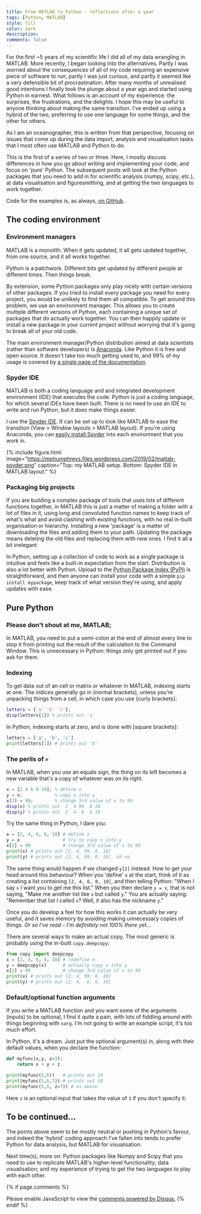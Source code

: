 ```yaml
---
title: From MATLAB to Python - reflections after a year
tags: [Python, MATLAB]
style: fill
color: dark
description:
comments: false
---
```


For the first ~5 years of my scientific life I did all of my data wrangling in MATLAB. More recently, I began looking into the alternatives. Partly I was worried about the consequences of all of my code requiring an expensive piece of software to run, partly I was just curious, and partly it seemed like a very defensible bit of procrastination. After many months of unrealised good intentions I finally took the plunge about a year ago and started using Python in earnest. What follows is an account of my experience: the surprises, the frustrations, and the delights. I hope this may be useful to anyone thinking about making the same transition. I've ended up using a hybrid of the two, preferring to use one language for some things, and the other for others.

As I am an oceanographer, this is written from that perspective, focusing on issues that come up during the data import, analysis and visualisation tasks that I most often use MATLAB and Python to do.

This is the first of a series of two or three. Here, I mostly discuss differences in how you go about writing and implementing your code, and focus on 'pure' Python. The subsequent posts will look at the Python packages that you need to add in for scientific analysis (numpy, scipy, etc.), at data visualisation and figuresmithing, and at getting the two languages to work together.

Code for the examples is, as always, [on GitHub](https://github.com/mvdh7/mvdh-xyz).

## The coding environment

### Environment managers

MATLAB is a monolith. When it gets updated, it all gets updated together, from one source, and it all works together.

Python is a patchwork. Different bits get updated by different people at different times. Then things break.

By extension, some Python packages only play nicely with certain versions of other packages. If you tried to install every package you need for every project, you would be unlikely to find them all compatible. To get around this problem, we use an environment manager. This allows you to create multiple different versions of Python, each containing a unique set of packages that do actually work together. You can then happily update or install a new package in your current project without worrying that it's going to break all of your old code.

The main environment manager/Python distribution aimed at data scientists (rather than software developers) is [Anaconda](https://www.anaconda.com/). Like Python it is free and open source. It doesn't take too much getting used to, and 99% of my usage is covered by [a single page of the documentation](https://conda.io/projects/conda/en/latest/user-guide/tasks/manage-environments.html).

### Spyder IDE

MATLAB is both a coding language and and integrated development environment (IDE) that executes the code. Python is just a coding language, for which several IDEs have been built. There is no need to use an IDE to write and run Python, but it does make things easier.

I use the [Spyder IDE](https://www.spyder-ide.org/). It can be set up to look like MATLAB to ease the transition (View > Window layouts > MATLAB layout). If you're using Anaconda, you can [easily install Spyder](https://anaconda.org/anaconda/spyder) into each environment that you work in.

{% include figure.html image="https://mphumphreys.files.wordpress.com/2019/02/matlab-spyder.png" caption="Top: my MATLAB setup. Bottom: Spyder IDE in MATLAB layout." %}

### Packaging big projects

If you are building a complex package of tools that uses lots of different functions together, in MATLAB this is just a matter of making a folder with a lot of files in it, using long and convoluted function names to keep track of what's what and avoid clashing with existing functions, with no real in-built organisation or hierarchy. Installing a new 'package' is a matter of downloading the files and adding them to your path. Updating the package means deleting the old files and replacing them with new ones. I find it all a bit inelegant.

In Python, setting up a collection of code to work as a single package is intuitive and feels like a built-in expectation from the start. Distribution is also a lot better with Python. Upload to the [Python Package Index (PyPI)](https://pypi.org/) is straightforward, and then anyone can install your code with a simple `pip install mypackage`, keep track of what version they're using, and apply updates with ease.

## Pure Python

### Please don't shout at me, MATLAB;

In MATLAB, you need to put a semi-colon at the end of almost every line to stop it from printing out the result of the calculation to the Command Window. This is unnecessary in Python: things only get printed out if you ask for them.

### Indexing

To get data out of an cell or matrix or whatever in MATLAB, indexing starts at one. The indices generally go in (normal brackets), unless you're unpacking things from a cell, in which case you use {curly brackets}:

```matlab
letters = {'a' 'b' 'c'};
disp(letters{1}) % prints out 'a'
```

In Python, indexing starts at zero, and is done with [square brackets]:

```python
letters = ['a', 'b', 'c']
print(letters[1]) # prints out 'b'
```

### The perils of `=`

In MATLAB, when you use an equals sign, the thing on its left becomes a new variable that's a copy of whatever was on its right.

```matlab
x = [2 4 6 8 10]; % define x
y = x;            % copy x into y
x(3) = 99;        % change 3rd value of x to 99
disp(x) % prints out  2  4 99  8 10
disp(y) % prints out  2  4  6  8 10
```

Try the same thing in Python, I dare you:

```python
x = [2, 4, 6, 8, 10] # define x
y = x                # try to copy x into y
x[2] = 99            # change 3rd value of x to 99
print(x) # prints out [2, 4, 99, 8, 10]
print(y) # prints out [2, 4, 99, 8, 10], oh no
```

The same thing would happen if we changed `y[2]` instead. How to get your head around this behaviour? When you 'define' `x` at the start, think of it as creating a list containing `[2, 4, 6, 8, 10]`, and then telling Python: "When I say `x` I want you to get me this list." When you then declare `y = x`, that is not saying, "Make me another list like `x` but called `y`." You are actually saying: "Remember that list I called `x`? Well, it also has the nickname `y`."

Once you do develop a feel for how this works it can actually be very useful, and it saves memory by avoiding making unnecessary copies of things. *Or so I've read - I'm definitely not 100% there yet...*

There are several ways to make an actual copy. The most generic is probably using the in-built `copy.deepcopy`:

```python
from copy import deepcopy
x = [2, 4, 6, 8, 10] # redefine x
y = deepcopy(x)      # actually copy x into y
x[2] = 99            # change 3rd value of x to 99
print(x) # prints out [2, 4, 99, 8, 10]
print(y) # prints out [2, 4,  6, 8, 10]
```

### Default/optional function arguments

If you write a MATLAB function and you want some of the arguments (inputs) to be optional, I find it quite a pain, with lots of fiddling around with things beginning with `narg`. I'm not going to write an example script, it's too much effort.

In Python, it's a dream. Just put the optional argument(s) in, along with their default values, when you declare the function:

```python
def myfunc(x,y, z=3):
    return x + y + z

print(myfunc(5,6))   # prints out 14
print(myfunc(5,6,7)) # prints out 18
print(myfunc(5,6, z=7)) # as above
```

Here `z` is an optional input that takes the value of `3` if you don't specify it.

## To be continued...

The points above seem to be mostly neutral or pushing in Python's favour, and indeed the 'hybrid' coding approach I've fallen into tends to prefer Python for data analysis, but MATLAB for visualisation.

Next time(s), more on: Python packages like Numpy and Scipy that you need to use to replicate MATLAB's higher-level functionality; data visualisation; and my experience of trying to get the two languages to play with each other.

{% if page.comments %}
<div id="disqus_thread"></div>
<script>
var disqus_config = function () {
this.page.url = 'https://mvdh.xyz/blog/from-matlab-to-python-reflections-after-a-year';  // Replace PAGE_URL with your page's canonical URL variable
// this.page.identifier = PAGE_IDENTIFIER; // Replace PAGE_IDENTIFIER with your page's unique identifier variable
};
(function() { // DON'T EDIT BELOW THIS LINE
var d = document, s = d.createElement('script');
s.src = 'https://mvdh7.disqus.com/embed.js';
s.setAttribute('data-timestamp', +new Date());
(d.head || d.body).appendChild(s);
})();
</script>
<noscript>Please enable JavaScript to view the <a href="https://disqus.com/?ref_noscript">comments powered by Disqus.</a></noscript>
{% endif %}

